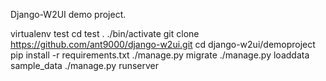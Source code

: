 Django-W2UI demo project.

virtualenv test
cd test
. ./bin/activate
git clone https://github.com/ant9000/django-w2ui.git
cd django-w2ui/demoproject
pip install -r requirements.txt
./manage.py migrate
./manage.py loaddata sample_data
./manage.py runserver
